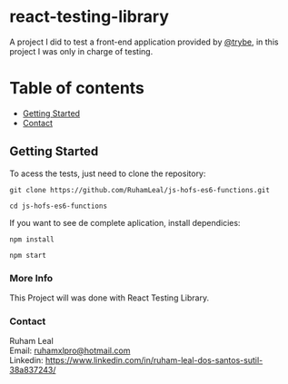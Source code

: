 # react-testing-library

A project I did to test a front-end application provided by [@trybe](https://www.betrybe.com/), in this project I was only in charge of testing.


# Table of contents

- [Getting Started](#getting-started)
- [Contact](#contact)

## Getting Started

To acess the tests, just need to clone the repository:

```
git clone https://github.com/RuhamLeal/js-hofs-es6-functions.git
```
```
cd js-hofs-es6-functions
```

If you want to see de complete aplication, install dependicies:

```
npm install
```
```
npm start
```

### More Info

This Project will was done with React Testing Library.

### Contact

Ruham Leal    
Email: ruhamxlpro@hotmail.com    
Linkedin: https://www.linkedin.com/in/ruham-leal-dos-santos-sutil-38a837243/
